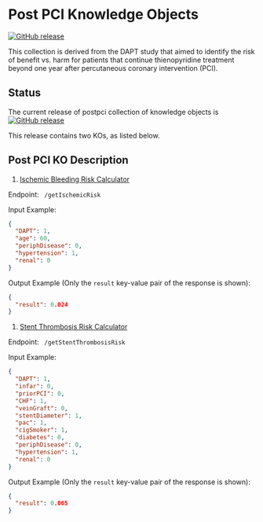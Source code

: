 # Post PCI Knowledge Objects
[![GitHub release](https://img.shields.io/github/release/kgrid-objects/postpci.svg)](https://github.com/kgrid-objects/postpci/releases/)


This collection is derived from the DAPT study that aimed to identify the risk of benefit vs. harm for patients that continue thienopyridine treatment beyond one year after percutaneous coronary intervention (PCI).

## Status
The current release of postpci collection of knowledge objects is [![GitHub release](https://img.shields.io/github/release/kgrid-objects/postpci.svg)](https://github.com/kgrid-objects/postpci/releases/)

This release contains two KOs, as listed below.


## Post PCI KO Description

1. [Ischemic Bleeding Risk Calculator](https://library.kgrid.org/#/object/67034%2Fk47c7mx%2Fv0.0.2)

  Endpoint:       ` /getIschemicRisk`

  Input Example:
  ```json
  {
    "DAPT": 1,
    "age": 60,
    "periphDisease": 0,
    "hypertension": 1,
    "renal": 0
  }
  ```

  Output Example (Only the `result` key-value pair of the response is shown):
  ```json
  {
    "result": 0.024
  }
  ```
1. [Stent Thrombosis Risk Calculator](https://library.kgrid.org/#/object/99999%2Ffk45m6gq9t%2Fv0.0.2)

  Endpoint:       ` /getStentThrombosisRisk`

  Input Example:
  ```json
  {
    "DAPT": 1,
    "infar": 0,
    "priorPCI": 0,
    "CHF": 1,
    "veinGraft": 0,
    "stentDiameter": 1,
    "pac": 1,
    "cigSmoker": 1,
    "diabetes": 0,
    "periphDisease": 0,
    "hypertension": 1,
    "renal": 0
  }
  ```

  Output Example (Only the `result` key-value pair of the response is shown):
  ```json
  {
    "result": 0.065
  }
  ```
